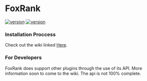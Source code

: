 # FoxRank
[![version](https://img.shields.io/badge/Release-v1.6.3.2-blue)](https://github.com/Foxikle/FoxRank/releases/)
[![version](https://img.shields.io/badge/Wiki_Pages-2-green)](https://github.com/Foxikle/FoxRank/wiki)
### Installation Proccess
Check out the wiki linked [Here](https://github.com/Foxikle/FoxRank/wiki).

### For Developers
FoxRank does support other plugins through the use of its API.
More information soon to come to the wiki. The api is not 100% complete.
